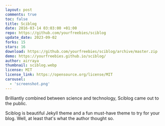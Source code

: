 ```yaml
---
layout: post
comments: true
toc: false
title: Sciblog
date: 2016-03-14 03:03:00 +01:00
repo: https://github.com/yourfreebies/sciblog
update_date: 2023-09-02
forks: 15
stars: 16
download: https://github.com/yourfreebies/sciblog/archive/master.zip
demo: https://yourfreebies.github.io/sciblog/
author: airraya
thumbnail: sciblog.webp
license: MIT
license_link: https://opensource.org/license/MIT
carousel:
  - 'screenshot.png'
---
```


Brilliantly combined between science and technology, Sciblog came out to the public.

Sciblog is beautiful Jekyll theme and a fun must-have theme to try for your blog. Well, at least that's what the author thought so.
